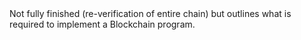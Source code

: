 <Body> Not fully finished (re-verification of entire chain) but outlines what is required to implement a Blockchain program. </Body>
